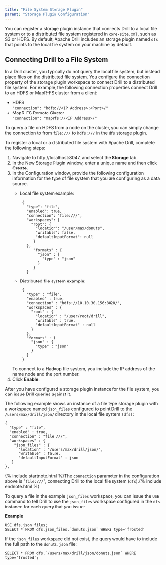 ```yaml
---
title: "File System Storage Plugin"
parent: "Storage Plugin Configuration"
---
```

You can register a storage plugin instance that connects Drill to a local file system or to a distributed file system registered in `core-site.xml`, such as S3
or HDFS. By
default, Apache Drill includes an storage plugin named `dfs` that points to the local file
system on your machine by default. 

## Connecting Drill to a File System

In a Drill cluster, you typically do not query the local file system, but instead place files on the distributed file system. You configure the connection property of the storage plugin workspace to connect Drill to a distributed file system. For example, the following connection properties connect Drill to an HDFS or MapR-FS cluster from a client:

* HDFS  
  `"connection": "hdfs://<IP Address>:<Port>/"`  
* MapR-FS Remote Cluster  
  `"connection": "maprfs://<IP Address>/"`  

To query a file on HDFS from a node on the cluster, you can simply change the connection to from `file:///` to `hdfs:///` in the `dfs` storage plugin.

To register a local or a distributed file system with Apache Drill, complete
the following steps:

  1. Navigate to http://localhost:8047, and select the **Storage** tab.
  2. In the New Storage Plugin window, enter a unique name and then click **Create**.
  3. In the Configuration window, provide the following configuration information for the type of file system that you are configuring as a data source.
     * Local file system example:

            {
              "type": "file",
              "enabled": true,
              "connection": "file:///",
              "workspaces": {
                "root": {
                  "location": "/user/max/donuts",
                  "writable": false,
                  "defaultInputFormat": null
                 }
              },
                 "formats" : {
                   "json" : {
                     "type" : "json"
                   }
                 }
              }
     * Distributed file system example:
    
            {
              "type" : "file",
              "enabled" : true,
              "connection" : "hdfs://10.10.30.156:8020/",
              "workspaces" : {
                "root" : {
                  "location" : "/user/root/drill",
                  "writable" : true,
                  "defaultInputFormat" : null
                }
              },
              "formats" : {
                "json" : {
                  "type" : "json"
                }
              }
            }

      To connect to a Hadoop file system, you include the IP address of the
name node and the port number.
  4. Click **Enable**.

After you have configured a storage plugin instance for the file system, you
can issue Drill queries against it.

The following example shows an instance of a file type storage plugin with a
workspace named `json_files` configured to point Drill to the
`/users/max/drill/json/` directory in the local file system `(dfs)`:

    {
      "type" : "file",
      "enabled" : true,
      "connection" : "file:///",
      "workspaces" : {
        "json_files" : {
          "location" : "/users/max/drill/json/",
          "writable" : false,
          "defaultInputFormat" : json
       } 
    },

{% include startnote.html %}The `connection` parameter in the configuration above is "`file:///`", connecting Drill to the local file system (`dfs`).{% include endnote.html %}

To query a file in the example `json_files` workspace, you can issue the `USE`
command to tell Drill to use the `json_files` workspace configured in the `dfs`
instance for each query that you issue:

**Example**

    USE dfs.json_files;
    SELECT * FROM dfs.json_files.`donuts.json` WHERE type='frosted'

If the `json_files` workspace did not exist, the query would have to include the
full path to the `donuts.json` file:

    SELECT * FROM dfs.`/users/max/drill/json/donuts.json` WHERE type='frosted';